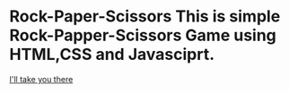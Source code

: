 # Rock-Paper-Scissors This is simple Rock-Papper-Scissors Game using HTML,CSS and Javasciprt.
[I'll take you there](https://64e4ce1cd817ab16a3ff53b4--serene-kashata-09a11a.netlify.app/)
